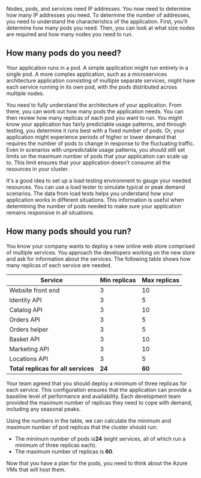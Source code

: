 Nodes, pods, and services need IP addresses. You now need to determine how many IP addresses you need. To determine the number of addresses, you need to understand the characteristics of the application. First, you'll determine how many pods you need. Then, you can look at what size nodes are required and how many nodes you need to run.

## How many pods do you need?

Your application runs in a pod. A simple application might run entirely in a single pod. A more complex application, such as a microservices architecture application consisting of multiple separate services, might have each service running in its own pod, with the pods distributed across multiple nodes.

You need to fully understand the architecture of your application. From there, you can work out how many pods the application needs. You can then review how many replicas of each pod you want to run. You might know your application has fairly predictable usage patterns, and through testing, you determine it runs best with a fixed number of pods. Or, your application might experience periods of higher or lower demand that requires the number of pods to change in response to the fluctuating traffic. Even in scenarios with unpredictable usage patterns, you should still set limits on the maximum number of pods that your application can scale up to. This limit ensures that your application doesn't consume all the resources in your cluster.

It's a good idea to set up a load testing environment to gauge your needed resources. You can use a load tester to simulate typical or peak demand scenarios. The data from load tests helps you understand how your application works in different situations. This information is useful when determining the number of pods needed to make sure your application remains responsive in all situations.

## How many pods should you run?

You know your company wants to deploy a new online web store comprised of multiple services. You approach the developers working on the new store and ask for information about the services. The following table shows how many replicas of each service are needed.

Service | Min replicas | Max replicas
--- | --- | ---
Website front end | 3 | 10
Identity API | 3 | 5
Catalog API | 3 | 10
Orders API | 3 | 5
Orders helper | 3 | 5
Basket API | 3 | 10
Marketing API | 3 | 10
Locations API | 3 | 5
**Total replicas for all services** | **24** | **60**

Your team agreed that you should deploy a minimum of three replicas for each service. This configuration ensures that the application can provide a baseline level of performance and availability. Each development team provided the maximum number of replicas they need to cope with demand, including any seasonal peaks.

Using the numbers in the table, we can calculate the minimum and maximum number of pod replicas that the cluster should run:

- The minimum number of pods is**24** (eight services, all of which run a minimum of three replicas each).
- The maximum number of replicas is **60**.

Now that you have a plan for the pods, you need to think about the Azure VMs that will host them.
